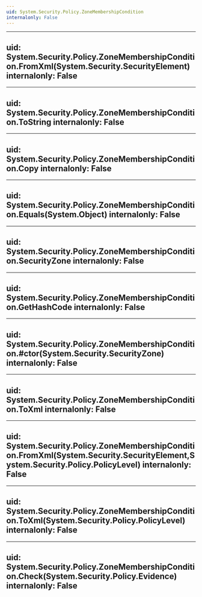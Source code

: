 ```yaml
---
uid: System.Security.Policy.ZoneMembershipCondition
internalonly: False
---
```


---
uid: System.Security.Policy.ZoneMembershipCondition.FromXml(System.Security.SecurityElement)
internalonly: False
---

---
uid: System.Security.Policy.ZoneMembershipCondition.ToString
internalonly: False
---

---
uid: System.Security.Policy.ZoneMembershipCondition.Copy
internalonly: False
---

---
uid: System.Security.Policy.ZoneMembershipCondition.Equals(System.Object)
internalonly: False
---

---
uid: System.Security.Policy.ZoneMembershipCondition.SecurityZone
internalonly: False
---

---
uid: System.Security.Policy.ZoneMembershipCondition.GetHashCode
internalonly: False
---

---
uid: System.Security.Policy.ZoneMembershipCondition.#ctor(System.Security.SecurityZone)
internalonly: False
---

---
uid: System.Security.Policy.ZoneMembershipCondition.ToXml
internalonly: False
---

---
uid: System.Security.Policy.ZoneMembershipCondition.FromXml(System.Security.SecurityElement,System.Security.Policy.PolicyLevel)
internalonly: False
---

---
uid: System.Security.Policy.ZoneMembershipCondition.ToXml(System.Security.Policy.PolicyLevel)
internalonly: False
---

---
uid: System.Security.Policy.ZoneMembershipCondition.Check(System.Security.Policy.Evidence)
internalonly: False
---

